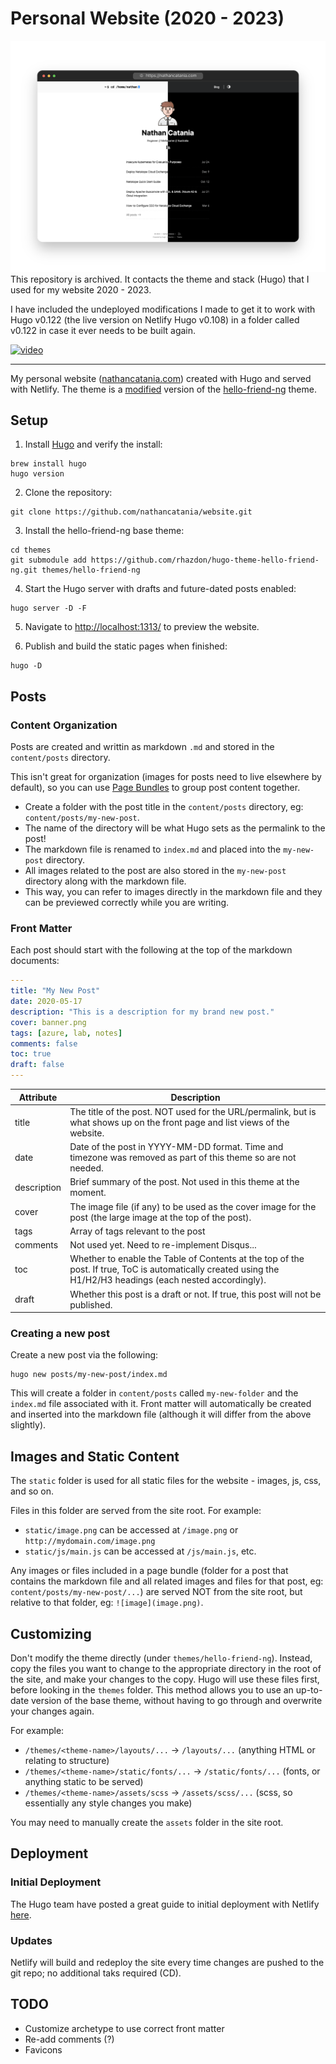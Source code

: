 # Personal Website (2020 - 2023)
![](demo/images/banner.png)
This repository is archived. It contacts the theme and stack (Hugo) that I used for my website 2020 - 2023.

I have included the undeployed modifications I made to get it to work with Hugo v0.122 (the live version on Netlify Hugo v0.108) in a folder called v0.122 in case it ever needs to be built again.

[![video](https://img.youtube.com/vi/wwpGQ3SVj4U/0.jpg)](https://youtu.be/wwpGQ3SVj4U)

---

My personal website ([nathancatania.com](https://nathancatania.com)) created with Hugo and served with Netlify. The theme is a [modified](https://github.com/nathancatania/website/blob/master/CHANGELOG) version of the [hello-friend-ng](https://github.com/rhazdon/hugo-theme-hello-friend-ng) theme.

## Setup
1. Install [Hugo](https://gohugo.io/getting-started/quick-start/) and verify the install:
```
brew install hugo
hugo version
```

2. Clone the repository:
```
git clone https://github.com/nathancatania/website.git
```

3. Install the hello-friend-ng base theme:
```
cd themes
git submodule add https://github.com/rhazdon/hugo-theme-hello-friend-ng.git themes/hello-friend-ng
```

4. Start the Hugo server with drafts and future-dated posts enabled:
```
hugo server -D -F
```

5. Navigate to [http://localhost:1313/](http://localhost:1313/) to preview the website.

6. Publish and build the static pages when finished:
```
hugo -D
```

## Posts
### Content Organization
Posts are created and writtin as markdown `.md` and stored in the `content/posts` directory.

This isn't great for organization (images for posts need to live elsewhere by default), so you can use [Page Bundles](https://gohugo.io/content-management/page-bundles/) to group post content together.
  * Create a folder with the post title in the `content/posts` directory, eg: `content/posts/my-new-post`.
  * The name of the directory will be what Hugo sets as the permalink to the post!
  * The markdown file is renamed to `index.md` and placed into the `my-new-post` directory.
  * All images related to the post are also stored in the `my-new-post` directory along with the markdown file.
  * This way, you can refer to images directly in the markdown file and they can be previewed correctly while you are writing.

### Front Matter
Each post should start with the following at the top of the markdown documents:
```yaml
---
title: "My New Post"
date: 2020-05-17
description: "This is a description for my brand new post."
cover: banner.png
tags: [azure, lab, notes]
comments: false
toc: true
draft: false
---
```

| Attribute   | Description                                                                                                                                                  |
|-------------|--------------------------------------------------------------------------------------------------------------------------------------------------------------|
| title       | The title of the post. NOT used for the URL/permalink, but is what shows up on the front page and list views of the website.                                 |
| date        | Date of the post in YYYY-MM-DD format. Time and timezone was removed as part of this theme so are not needed.                                                |
| description | Brief summary of the post. Not used in this theme at the moment.                                                                                             |
| cover       | The image file (if any) to be used as the cover image for the post (the large image at the top of the post).                                                 |
| tags        | Array of tags relevant to the post                                                                                                                           |
| comments    | Not used yet. Need to re-implement Disqus...                                                                                                                 |
| toc         | Whether to enable the Table of Contents at the top of the post. If true, ToC is automatically created using the H1/H2/H3 headings (each nested accordingly). |
| draft       | Whether this post is a draft or not. If true, this post will not be published.                                                                               |


### Creating a new post
Create a new post via the following:
```
hugo new posts/my-new-post/index.md
```
This will create a folder in `content/posts` called `my-new-folder` and the `index.md` file associated with it. Front matter will automatically be created and inserted into the markdown file (although it will differ from the above slightly).

## Images and Static Content
The `static` folder is used for all static files for the website - images, js, css, and so on.

Files in this folder are served from the site root. For example:
* `static/image.png` can be accessed at `/image.png` or `http://mydomain.com/image.png`
* `static/js/main.js` can be accessed at `/js/main.js`, etc.

Any images or files included in a page bundle (folder for a post that contains the markdown file and all related images and files for that post, eg: `content/posts/my-new-post/...`) are served NOT from the site root, but relative to that folder, eg: `![image](image.png)`.

## Customizing
Don't modify the theme directly (under `themes/hello-friend-ng`). Instead, copy the files you want to change to the appropriate directory in the root of the site, and make your changes to the copy. Hugo will use these files first, before looking in the `themes` folder. This method allows you to use an up-to-date version of the base theme, without having to go through and overwrite your changes again.

For example:
* `/themes/<theme-name>/layouts/...` -> `/layouts/...` (anything HTML or relating to structure)
* `/themes/<theme-name>/static/fonts/...` -> `/static/fonts/...` (fonts, or anything static to be served)
* `/themes/<theme-name>/assets/scss` -> `/assets/scss/...` (scss, so essentially any style changes you make)

You may need to manually create the `assets` folder in the site root.

## Deployment
### Initial Deployment
The Hugo team have posted a great guide to initial deployment with Netlify [here](https://gohugo.io/hosting-and-deployment/hosting-on-netlify/).

### Updates
Netlify will build and redeploy the site every time changes are pushed to the git repo; no additional taks required (CD).

## TODO
* Customize archetype to use correct front matter
* Re-add comments (?)
* Favicons